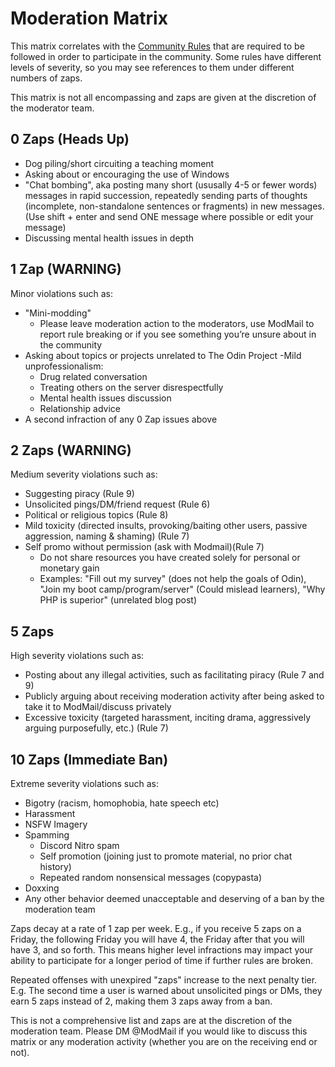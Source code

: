 # Moderation Matrix
This matrix correlates with the [Community Rules](https://www.theodinproject.com/community_rules) that are required to be followed in order to participate in the community. Some rules have different levels of severity, so you may see references to them under different numbers of zaps. 

This matrix is not all encompassing and zaps are given at the discretion of the moderator team.

## 0 Zaps (Heads Up)
- Dog piling/short circuiting a teaching moment
- Asking about or encouraging the use of Windows
- "Chat bombing", aka posting many short (ususally 4-5 or fewer words) messages in rapid succession, repeatedly sending parts of thoughts (incomplete, non-standalone sentences or fragments) in new messages. (Use shift + enter and send ONE message where possible or edit your message) 
- Discussing mental health issues in depth


## 1 Zap (WARNING) 
Minor violations such as:
- "Mini-modding"
  - Please leave moderation action to the moderators, use ModMail to report rule breaking or if you see something you’re unsure about in the community
- Asking about topics or projects unrelated to The Odin Project 
-Mild unprofessionalism:
  - Drug related conversation 
  - Treating others on the server disrespectfully
  - Mental health issues discussion 
  - Relationship advice
- A second infraction of any 0 Zap issues above

## 2 Zaps (WARNING)
Medium severity violations such as: 
- Suggesting piracy (Rule 9)
- Unsolicited pings/DM/friend request (Rule 6)
- Political or religious topics (Rule 8)
- Mild toxicity (directed insults, provoking/baiting other users, passive aggression, naming & shaming) (Rule 7)
- Self promo without permission (ask with Modmail)(Rule 7)
  - Do not share resources you have created solely for personal or monetary gain
  - Examples: "Fill out my survey" (does not help the goals of Odin), "Join my boot camp/program/server" (Could mislead learners), "Why PHP is superior" (unrelated blog post)

## 5 Zaps
High severity violations such as: 
- Posting about any illegal activities, such as facilitating piracy (Rule 7 and 9)
- Publicly arguing about receiving moderation activity after being asked to take it to ModMail/discuss privately 
- Excessive toxicity (targeted harassment, inciting drama, aggressively arguing purposefully, etc.) (Rule 7)

## 10 Zaps (Immediate Ban)
Extreme severity violations such as: 
- Bigotry (racism, homophobia, hate speech etc)
- Harassment 
- NSFW Imagery
- Spamming 
  - Discord Nitro spam
  - Self promotion (joining just to promote material, no prior chat history)
  - Repeated random nonsensical messages (copypasta)
- Doxxing 
- Any other behavior deemed unacceptable and deserving of a ban by the moderation team

Zaps decay at a rate of 1 zap per week. E.g., if you receive 5 zaps on a Friday, the following Friday you will have 4, the Friday after that you will have 3, and so forth. This means higher level infractions may impact your ability to participate for a longer period of time if further rules are broken. 

Repeated offenses with unexpired "zaps" increase to the next penalty tier. E.g. The second time a user is warned about unsolicited pings or DMs, they earn 5 zaps instead of 2, making them 3 zaps away from a ban.

This is not a comprehensive list and zaps are at the discretion of the moderation team. Please DM @ModMail if you would like to discuss this matrix or any moderation activity (whether you are on the receiving end or not). 


